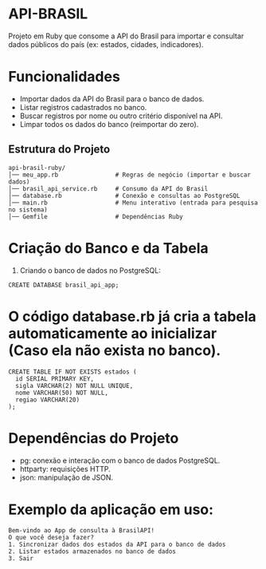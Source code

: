 # API-BRASIL

Projeto em Ruby que consome a API do Brasil para importar e consultar dados públicos do país (ex: estados, cidades, indicadores).

# Funcionalidades

- Importar dados da API do Brasil para o banco de dados.
- Listar registros cadastrados no banco.
- Buscar registros por nome ou outro critério disponível na API.
- Limpar todos os dados do banco (reimportar do zero).

## Estrutura do Projeto
```
api-brasil-ruby/
│── meu_app.rb                # Regras de negócio (importar e buscar dados)
│── brasil_api_service.rb     # Consumo da API do Brasil
│── database.rb               # Conexão e consultas ao PostgreSQL
│── main.rb                   # Menu interativo (entrada para pesquisa no sistema)
│── Gemfile                   # Dependências Ruby
```
# Criação do Banco e da Tabela

1. Criando o banco de dados no PostgreSQL:
```
CREATE DATABASE brasil_api_app;
```

# O código database.rb já cria a tabela automaticamente ao inicializar (Caso ela não exista no banco).
```
CREATE TABLE IF NOT EXISTS estados (
  id SERIAL PRIMARY KEY,
  sigla VARCHAR(2) NOT NULL UNIQUE,
  nome VARCHAR(50) NOT NULL,
  regiao VARCHAR(20)
);
```

# Dependências do Projeto
- pg: conexão e interação com o banco de dados PostgreSQL.
- httparty: requisições HTTP.
- json: manipulação de JSON.

# Exemplo da aplicação em uso:
```
Bem-vindo ao App de consulta à BrasilAPI!
O que você deseja fazer?
1. Sincronizar dados dos estados da API para o banco de dados
2. Listar estados armazenados no banco de dados
3. Sair
```
